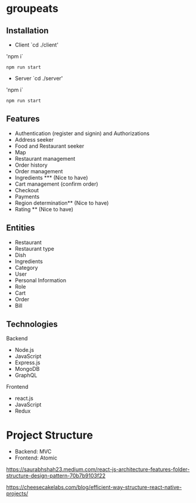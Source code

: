 # groupeats
## Installation
* Client
`cd ./client'

'npm i`

`npm run start`

* Server
`cd ./server'

'npm i` 

`npm run start`

## Features
* Authentication (register and signin) and Authorizations
*	Address seeker
*	Food and Restaurant seeker 
*	Map
*	Restaurant management
*	Order history
*	Order management
*	Ingredients *** (Nice to have)
*	Cart management (confirm order)
*	Checkout
*	Payments
*	Region determination** (Nice to have)
*	Rating ** (Nice to have)

## Entities
*	Restaurant
*	Restaurant type
*	Dish
*	Ingredients 
*	Category
*	User
*	Personal Information
*	Role
*	Cart
*	Order
*	Bill


## Technologies
Backend 
- Node.js
- JavaScript
- Express.js
- MongoDB
- GraphQL

Frontend
- react.js
- JavaScript
- Redux
  
# Project Structure
*	Backend: MVC
*	Frontend: Atomic

https://saurabhshah23.medium.com/react-js-architecture-features-folder-structure-design-pattern-70b7b9103f22

https://cheesecakelabs.com/blog/efficient-way-structure-react-native-projects/
